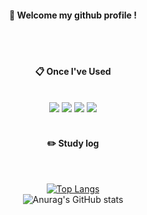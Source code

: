 <div align="center"> 


####  :wave: Welcome my github profile !

  
 <br/>
 <br/>
  
####  :clipboard: Once I've Used 
  
 <br/>
  
<img src="https://img.shields.io/badge/React-61DAFB?style=flat&logo=React&logoColor=white"/>
<img src="https://img.shields.io/badge/JavaScript-F7DF1E?style=flat&logo=JavaScript&logoColor=white">
<img src="https://img.shields.io/badge/TypeScript-3178C6?style=flat&logo=TypeScript&logoColor=white"/>
 <img src="https://img.shields.io/badge/Redux-3178C6?style=flat&logo=Redux&logoColor=white"/>

 
   <br/>
   <br/>
 
#### :pencil2: Study log
 
  <br/>

[![Top Langs](https://github-readme-stats.vercel.app/api/top-langs/?username=ChuSeongJun&langs_count=8)](https://github.com/ChuSeongJun/github-readme-stats)
  <br/>
![Anurag's GitHub stats](https://github-readme-stats.vercel.app/api?username=ChuSeongJun&show_icons=true&theme=radical)
